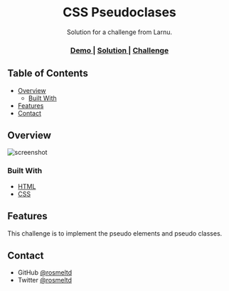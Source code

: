 <h1 align="center">CSS Pseudoclases</h1>

<div align="center">
   Solution for a challenge from Larnu.
</div>

<div align="center">
  <h3>
    <a href="" target="_blank">
      Demo
    </a>
    <span> | </span>
    <a href="https://github.com/rosmeltd/css_pseudoclases" target="_blank" target="_blank">
      Solution
    </a>
    <span> | </span>
    <a href="https://github.com/larnu-bootcamp/larnu-bootcamp/blob/main/05-Css_Pseudoclases/README.md" target="_blank">
      Challenge
    </a>
  </h3>
</div>

<!-- TABLE OF CONTENTS -->

## Table of Contents

- [Overview](#overview)
  - [Built With](#built-with)
- [Features](#features)
- [Contact](#contact)

<!-- OVERVIEW -->

## Overview

![screenshot]()

### Built With

- [HTML](https://developer.mozilla.org/es/docs/Web/HTML)
- [CSS](https://developer.mozilla.org/es/docs/Web/CSS)

## Features

This challenge is to implement the pseudo elements and pseudo classes.

## Contact

- GitHub [@rosmeltd](https://github.com/rosmeltd)
- Twitter [@rosmeltd](https://twitter.com/rosmeltd)
